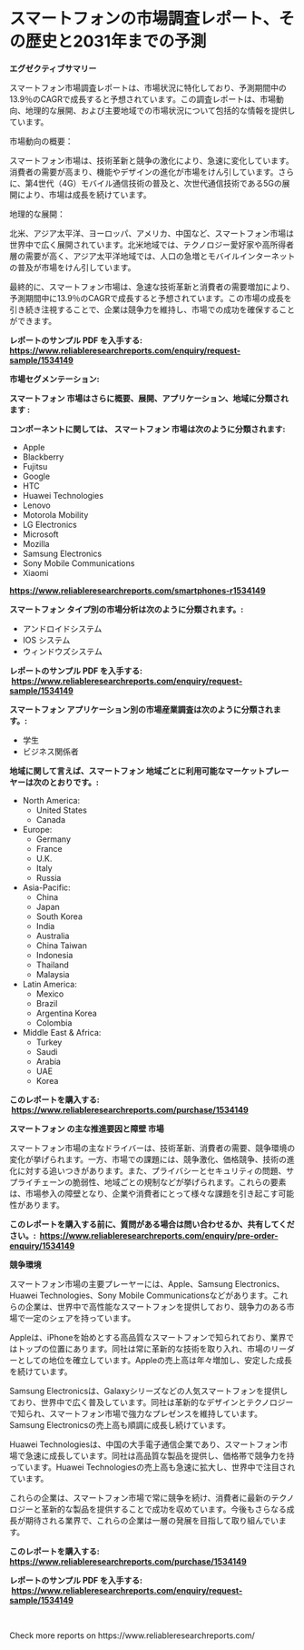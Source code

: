 <p><h1>スマートフォンの市場調査レポート、その歴史と2031年までの予測</h1></p><p><strong>エグゼクティブサマリー</strong></p>
<p><p>スマートフォン市場調査レポートは、市場状況に特化しており、予測期間中の13.9％のCAGRで成長すると予想されています。この調査レポートは、市場動向、地理的な展開、および主要地域での市場状況について包括的な情報を提供しています。</p><p>市場動向の概要：</p><p>スマートフォン市場は、技術革新と競争の激化により、急速に変化しています。消費者の需要が高まり、機能やデザインの進化が市場をけん引しています。さらに、第4世代（4G）モバイル通信技術の普及と、次世代通信技術である5Gの展開により、市場は成長を続けています。</p><p>地理的な展開：</p><p>北米、アジア太平洋、ヨーロッパ、アメリカ、中国など、スマートフォン市場は世界中で広く展開されています。北米地域では、テクノロジー愛好家や高所得者層の需要が高く、アジア太平洋地域では、人口の急増とモバイルインターネットの普及が市場をけん引しています。</p><p>最終的に、スマートフォン市場は、急速な技術革新と消費者の需要増加により、予測期間中に13.9％のCAGRで成長すると予想されています。この市場の成長を引き続き注視することで、企業は競争力を維持し、市場での成功を確保することができます。</p></p>
<p><strong>レポートのサンプル PDF を入手する: <a href="https://www.reliableresearchreports.com/enquiry/request-sample/1534149">https://www.reliableresearchreports.com/enquiry/request-sample/1534149</a></strong></p>
<p><strong>市場セグメンテーション:</strong></p>
<p><strong> スマートフォン 市場はさらに概要、展開、アプリケーション、地域に分類されます :</strong></p>
<p><strong>コンポーネントに関しては、 スマートフォン 市場は次のように分類されます: &nbsp;</strong></p>
<p><ul><li>Apple</li><li>Blackberry</li><li>Fujitsu</li><li>Google</li><li>HTC</li><li>Huawei Technologies</li><li>Lenovo</li><li>Motorola Mobility</li><li>LG Electronics</li><li>Microsoft</li><li>Mozilla</li><li>Samsung Electronics</li><li>Sony Mobile Communications</li><li>Xiaomi</li></ul></p>
<p><strong><a href="https://www.reliableresearchreports.com/smartphones-r1534149">https://www.reliableresearchreports.com/smartphones-r1534149</a></strong></p>
<p><strong> スマートフォン タイプ別の市場分析は次のように分類されます。:</strong></p>
<p><ul><li>アンドロイドシステム</li><li>IOS システム</li><li>ウィンドウズシステム</li></ul></p>
<p><strong>レポートのサンプル PDF を入手する: &nbsp;<a href="https://www.reliableresearchreports.com/enquiry/request-sample/1534149">https://www.reliableresearchreports.com/enquiry/request-sample/1534149</a></strong></p>
<p><strong> スマートフォン アプリケーション別の市場産業調査は次のように分類されます。:</strong></p>
<p><ul><li>学生</li><li>ビジネス関係者</li></ul></p>
<p><strong>地域に関して言えば、スマートフォン 地域ごとに利用可能なマーケットプレーヤーは次のとおりです。:</strong></p>
<p><ul>
    <li>
        North America:
        <ul>
            <li>United States</li>
            <li>Canada</li>
        </ul>
    </li>
    <li>
        Europe:
        <ul>
            <li>Germany</li>
            <li>France</li>
            <li>U.K.</li>
            <li>Italy</li>
            <li>Russia</li>
        </ul>
    </li>
    <li>
        Asia-Pacific:
        <ul>
            <li>China</li>
            <li>Japan</li>
            <li>South Korea</li>
            <li>India</li>
            <li>Australia</li>
            <li>China Taiwan</li>
            <li>Indonesia</li>
            <li>Thailand</li>
            <li>Malaysia</li>
        </ul>
    </li>
    <li>
        Latin America:
        <ul>
            <li>Mexico</li>
            <li>Brazil</li>
            <li>Argentina Korea</li>
            <li>Colombia</li>
        </ul>
    </li>
    <li>
        Middle East & Africa:
        <ul>
            <li>Turkey</li>
            <li>Saudi</li>
            <li>Arabia</li>
            <li>UAE</li>
            <li>Korea</li>
        </ul>
    </li>
    </ul></p>
<p><strong>このレポートを購入する: &nbsp;<a href="https://www.reliableresearchreports.com/purchase/1534149">https://www.reliableresearchreports.com/purchase/1534149</a></strong></p>
<p><strong>スマートフォン の主な推進要因と障壁 市場</strong></p>
<p><p>スマートフォン市場の主なドライバーは、技術革新、消費者の需要、競争環境の変化が挙げられます。一方、市場での課題には、競争激化、価格競争、技術の進化に対する追いつきがあります。また、プライバシーとセキュリティの問題、サプライチェーンの脆弱性、地域ごとの規制などが挙げられます。これらの要素は、市場参入の障壁となり、企業や消費者にとって様々な課題を引き起こす可能性があります。</p></p>
<p><strong>このレポートを購入する前に、質問がある場合は問い合わせるか、共有してください。:&nbsp; <a href="https://www.reliableresearchreports.com/enquiry/pre-order-enquiry/1534149">https://www.reliableresearchreports.com/enquiry/pre-order-enquiry/1534149</a></strong></p>
<p><strong>競争環境</strong></p>
<p><p>スマートフォン市場の主要プレーヤーには、Apple、Samsung Electronics、Huawei Technologies、Sony Mobile Communicationsなどがあります。これらの企業は、世界中で高性能なスマートフォンを提供しており、競争力のある市場で一定のシェアを持っています。</p><p>Appleは、iPhoneを始めとする高品質なスマートフォンで知られており、業界ではトップの位置にあります。同社は常に革新的な技術を取り入れ、市場のリーダーとしての地位を確立しています。Appleの売上高は年々増加し、安定した成長を続けています。</p><p>Samsung Electronicsは、Galaxyシリーズなどの人気スマートフォンを提供しており、世界中で広く普及しています。同社は革新的なデザインとテクノロジーで知られ、スマートフォン市場で強力なプレゼンスを維持しています。Samsung Electronicsの売上高も順調に成長し続けています。</p><p>Huawei Technologiesは、中国の大手電子通信企業であり、スマートフォン市場で急速に成長しています。同社は高品質な製品を提供し、価格帯で競争力を持っています。Huawei Technologiesの売上高も急速に拡大し、世界中で注目されています。</p><p>これらの企業は、スマートフォン市場で常に競争を続け、消費者に最新のテクノロジーと革新的な製品を提供することで成功を収めています。今後もさらなる成長が期待される業界で、これらの企業は一層の発展を目指して取り組んでいます。</p></p>
<p><strong>このレポートを購入する: &nbsp; <a href="https://www.reliableresearchreports.com/purchase/1534149">https://www.reliableresearchreports.com/purchase/1534149</a></strong></p>
<p><strong>レポートのサンプル PDF を入手する: &nbsp;<a href="https://www.reliableresearchreports.com/enquiry/request-sample/1534149">https://www.reliableresearchreports.com/enquiry/request-sample/1534149</a></strong><strong></strong></p>
<p>&nbsp;</p>
<p>Check more reports on https://www.reliableresearchreports.com/</p>